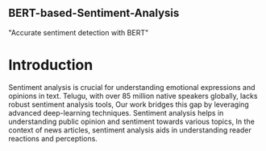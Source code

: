 ## BERT-based-Sentiment-Analysis
"Accurate sentiment detection with BERT"

# Introduction

Sentiment analysis is crucial for understanding emotional expressions and opinions in text. Telugu, with over 85 million native speakers globally, lacks robust sentiment analysis tools, Our work bridges this gap by leveraging advanced deep-learning techniques. Sentiment analysis helps in understanding public opinion and sentiment towards various topics, In the context of news articles, sentiment analysis aids in understanding reader reactions and perceptions.
